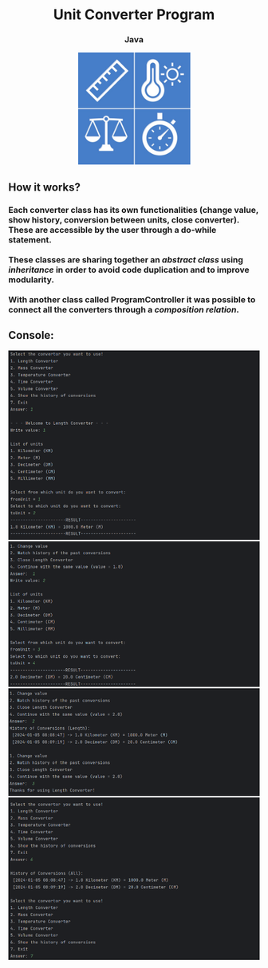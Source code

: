 <div align="center">
<h1>Unit Converter Program</h1>
<h3>Java</h3>
<img src="/images/photo.jpg" alt="Logo" title="Logo" width="225" height="225px">
</div>
<h2>How it works?</h2>
<h3>Each converter class has its own functionalities (change value, show history, conversion between units, close converter). These are accessible by the user through a do-while statement. <br>
<br>
These classes are sharing together an <strong><i>abstract class</i></strong> using <strong><i>inheritance</i></strong> in order to avoid code duplication and to improve modularity. <br>
<br>
With another class called ProgramController it was possible to connect all the converters through a <strong><i>composition relation</i></strong>. <br></h3>
<h2>Console:</h2>
<img src="/images/console_1.png" alt="Alt text" title="console_1">
<img src="/images/console_2.png" alt="Alt text" title="console_2">
<img src="/images/console_3.png" alt="Alt text" title="console_3">
<img src="/images/console_4.png" alt="Alt text" title="console_4">
